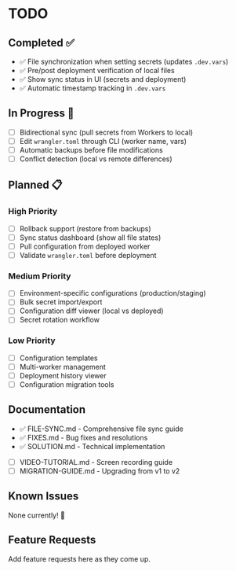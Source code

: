# TODO

## Completed ✅

- ✅ File synchronization when setting secrets (updates `.dev.vars`)
- ✅ Pre/post deployment verification of local files
- ✅ Show sync status in UI (secrets and deployment)
- ✅ Automatic timestamp tracking in `.dev.vars`

## In Progress 🚧

- [ ] Bidirectional sync (pull secrets from Workers to local)
- [ ] Edit `wrangler.toml` through CLI (worker name, vars)
- [ ] Automatic backups before file modifications
- [ ] Conflict detection (local vs remote differences)

## Planned 📋

### High Priority

- [ ] Rollback support (restore from backups)
- [ ] Sync status dashboard (show all file states)
- [ ] Pull configuration from deployed worker
- [ ] Validate `wrangler.toml` before deployment

### Medium Priority

- [ ] Environment-specific configurations (production/staging)
- [ ] Bulk secret import/export
- [ ] Configuration diff viewer (local vs deployed)
- [ ] Secret rotation workflow

### Low Priority

- [ ] Configuration templates
- [ ] Multi-worker management
- [ ] Deployment history viewer
- [ ] Configuration migration tools

## Documentation

- ✅ FILE-SYNC.md - Comprehensive file sync guide
- ✅ FIXES.md - Bug fixes and resolutions
- ✅ SOLUTION.md - Technical implementation
- [ ] VIDEO-TUTORIAL.md - Screen recording guide
- [ ] MIGRATION-GUIDE.md - Upgrading from v1 to v2

## Known Issues

None currently! 🎉

## Feature Requests

Add feature requests here as they come up.
